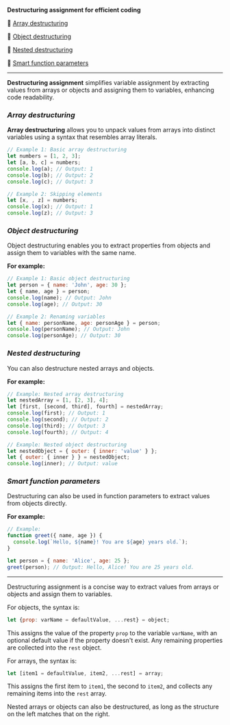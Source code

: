 
**Destructuring assignment for efficient coding**

🥑 [Array destructuring](#array-destructuring)

🥑 [Object destructuring](#object-destructuring)

🥑 [Nested destructuring](#nested-destructuring)

🥑 [Smart function parameters](#smart-function-parameters)

*****

**Destructuring assignment** simplifies variable assignment by extracting values from arrays or objects and assigning them to variables, enhancing code readability.

### _Array destructuring_

**Array destructuring** allows you to unpack values from arrays into distinct variables using a syntax that resembles array literals.

```javascript
// Example 1: Basic array destructuring
let numbers = [1, 2, 3];
let [a, b, c] = numbers;
console.log(a); // Output: 1
console.log(b); // Output: 2
console.log(c); // Output: 3

// Example 2: Skipping elements
let [x, , z] = numbers;
console.log(x); // Output: 1
console.log(z); // Output: 3
```

### _Object destructuring_

Object destructuring enables you to extract properties from objects and assign them to variables with the same name.

**For example:**

```javascript
// Example 1: Basic object destructuring
let person = { name: 'John', age: 30 };
let { name, age } = person;
console.log(name); // Output: John
console.log(age); // Output: 30

// Example 2: Renaming variables
let { name: personName, age: personAge } = person;
console.log(personName); // Output: John
console.log(personAge); // Output: 30
```

### _Nested destructuring_

You can also destructure nested arrays and objects.

**For example:**

```javascript
// Example: Nested array destructuring
let nestedArray = [1, [2, 3], 4];
let [first, [second, third], fourth] = nestedArray;
console.log(first); // Output: 1
console.log(second); // Output: 2
console.log(third); // Output: 3
console.log(fourth); // Output: 4

// Example: Nested object destructuring
let nestedObject = { outer: { inner: 'value' } };
let { outer: { inner } } = nestedObject;
console.log(inner); // Output: value
```

### _Smart function parameters_

Destructuring can also be used in function parameters to extract values from objects directly.

**For example:**

```javascript
// Example:
function greet({ name, age }) {
  console.log(`Hello, ${name}! You are ${age} years old.`);
}

let person = { name: 'Alice', age: 25 };
greet(person); // Output: Hello, Alice! You are 25 years old.
```

*****

Destructuring assignment is a concise way to extract values from arrays or objects and assign them to variables.

For objects, the syntax is:

```javascript
let {prop: varName = defaultValue, ...rest} = object;
```

This assigns the value of the property `prop` to the variable `varName`, with an optional default value if the property doesn't exist. Any remaining properties are collected into the `rest` object.

For arrays, the syntax is:

```javascript
let [item1 = defaultValue, item2, ...rest] = array;
```

This assigns the first item to `item1`, the second to `item2`, and collects any remaining items into the `rest` array.

Nested arrays or objects can also be destructured, as long as the structure on the left matches that on the right.